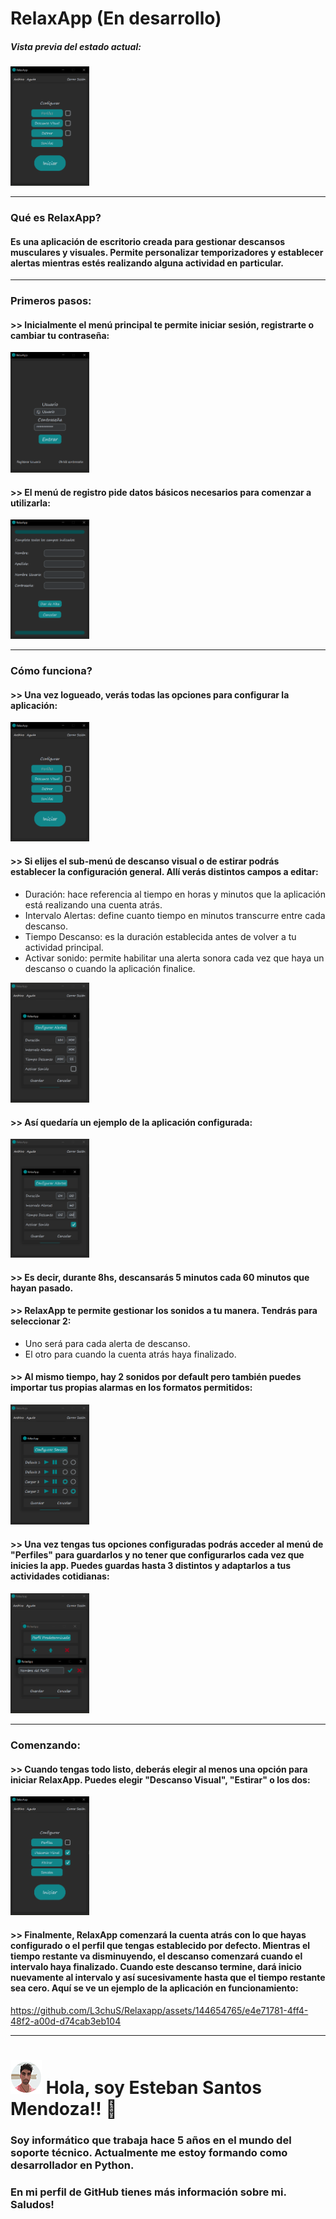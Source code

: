 # RelaxApp (En desarrollo)

##### Vista previa del estado actual:
<img src="./Imagenes/3.PNG" width=25% height=25%>

---
### Qué es RelaxApp?

#### Es una aplicación de escritorio creada para gestionar descansos musculares y visuales. Permite personalizar temporizadores y establecer alertas mientras estés realizando alguna actividad en particular.

---

### Primeros pasos:

#### >> Inicialmente el menú principal te permite iniciar sesión, registrarte o cambiar tu contraseña:

<img src="./Imagenes/1.PNG" width=25% height=25%>

#### >> El menú de registro pide datos básicos necesarios para comenzar a utilizarla: 

<img src="./Imagenes/2.PNG" width=25% height=25%>

---

### Cómo funciona?

#### >> Una vez logueado, verás todas las opciones para configurar la aplicación:

<img src="./Imagenes/3.PNG" width=25% height=25%> 

#### >> Si elijes el sub-menú de descanso visual o de estirar podrás establecer la configuración general. Allí verás distintos campos a editar:
* Duración: hace referencia al tiempo en horas y minutos que la aplicación está realizando una cuenta atrás.
* Intervalo Alertas: define cuanto tiempo en minutos transcurre entre cada descanso.
* Tiempo Descanso: es la duración establecida antes de volver a tu actividad principal.
* Activar sonido: permite habilitar una alerta sonora cada vez que haya un descanso o cuando la aplicación finalice.

<img src="./Imagenes/4.PNG" width=25% height=25%>

#### >> Así quedaría un ejemplo de la aplicación configurada:

<img src="./Imagenes/5.PNG" width=25% height=25%>

#### >> Es decir, durante 8hs, descansarás 5 minutos cada 60 minutos que hayan pasado.

#### >> RelaxApp te permite gestionar los sonidos a tu manera. Tendrás para seleccionar 2:
* Uno será para cada alerta de descanso.
* El otro para cuando la cuenta atrás haya finalizado.
#### >> Al mismo tiempo, hay 2 sonidos por default pero también puedes importar tus propias alarmas en los formatos permitidos:

<img src="./Imagenes/6.PNG" width=25% height=25%>

#### >> Una vez tengas tus opciones configuradas podrás acceder al menú de "Perfiles" para guardarlos y no tener que configurarlos cada vez que inicies la app. Puedes guardas hasta 3 distintos y adaptarlos a tus actividades cotidianas:

<img src="./Imagenes/7.PNG" width=25% height=25%>

---

### Comenzando:

#### >> Cuando tengas todo listo, deberás elegir al menos una opción para iniciar RelaxApp. Puedes elegir "Descanso Visual", "Estirar" o los dos:

<img src="./Imagenes/8.PNG" width=25% height=25%>

#### >> Finalmente, RelaxApp comenzará la cuenta atrás con lo que hayas configurado o el perfil que tengas establecido por defecto. Mientras el tiempo restante va disminuyendo, el descanso comenzará cuando el intervalo haya finalizado. Cuando este descanso termine, dará inicio nuevamente al intervalo y así sucesivamente hasta que el tiempo restante sea cero. Aquí se ve un ejemplo de la aplicación en funcionamiento:

https://github.com/L3chuS/Relaxapp/assets/144654765/e4e71781-4ff4-48f2-a00d-d74cab3eb104

---

# ![Imágen perfil.](https://raw.githubusercontent.com/L3chuS/L3chus/main/Perfil_Emoji.png) Hola, soy Esteban Santos Mendoza!! 👋 

### Soy informático que trabaja hace 5 años en el mundo del soporte técnico. Actualmente me estoy formando como desarrollador en Python.
### En mi perfil de GitHub tienes más información sobre mi. Saludos!